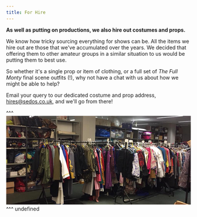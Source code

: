 ```yaml
---
title: For Hire
---
```

**As well as putting on productions, we also hire out costumes and props.** 

We know how tricky sourcing everything for shows can be. All the items we hire out are those that we've accumulated over the years. We decided that offering them to other amateur groups in a similar situation to us would be putting them to best use. 

So whether it's a single prop or item of clothing, or a full set of *The Full Monty* final scene outfits (!), why not have a chat with us about how we might be able to help? 

Email your query to our dedicated costume and prop address, [hires@sedos.co.uk](hires@sedos.co.uk), and we'll go from there!

^^^ ![](/assets/costunmes.jpg)  ^^^ undefined
